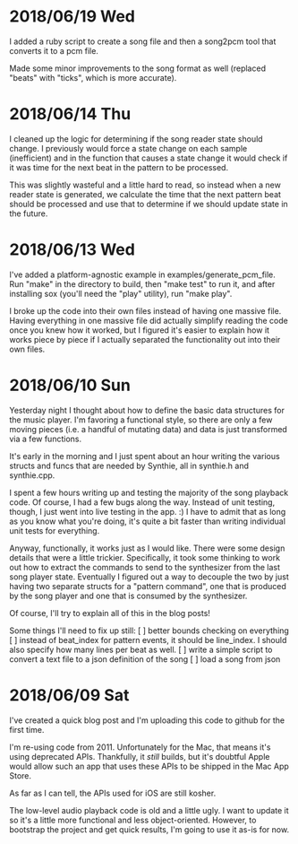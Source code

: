 
# 2018/06/19 Wed

I added a ruby script to create a song file and then a song2pcm tool that converts it to a pcm
file. 

Made some minor improvements to the song format as well (replaced "beats" with "ticks", which
is more accurate).

# 2018/06/14 Thu

I cleaned up the logic for determining if the song reader state should change. I previously would
force a state change on each sample (inefficient) and in the function that causes a state change
it would check if it was time for the next beat in the pattern to be processed.

This was slightly wasteful and a little hard to read, so instead when a new reader state is 
generated, we calculate the time that the next pattern beat should be processed and use that
to determine if we should update state in the future.

# 2018/06/13 Wed

I've added a platform-agnostic example in examples/generate_pcm_file. Run "make" in the
directory to build, then "make test" to run it, and after installing sox (you'll need
the "play" utility), run "make play".

I broke up the code into their own files instead of having one massive file. Having everything
in one massive file did actually simplify reading the code once you knew how it worked, but I
figured it's easier to explain how it works piece by piece if I actually separated the 
functionality out into their own files.

# 2018/06/10 Sun

Yesterday night I thought about how to define the basic data structures for the music player.
I'm favoring a functional style, so there are only a few moving pieces (i.e. a handful of
mutating data) and data is just transformed via a few functions.

It's early in the morning and I just spent about an hour writing the various structs
and funcs that are needed by Synthie, all in synthie.h and synthie.cpp.

I spent a few hours writing up and testing the majority of the song playback code. Of course,
I had a few bugs along the way. Instead of unit testing, though, I just went into live testing
in the app. :) I have to admit that as long as you know what you're doing, it's quite a bit 
faster than writing individual unit tests for everything.

Anyway, functionally, it works just as I would like. There were some design details that were
a little trickier. Specifically, it took some thinking to work out how to extract the commands
to send to the synthesizer from the last song player state. Eventually I figured out a way to
decouple the two by just having two separate structs for a "pattern command", one that is
produced by the song player and one that is consumed by the synthesizer.

Of course, I'll try to explain all of this in the blog posts!

Some things I'll need to fix up still:
[ ] better bounds checking on everything
[ ] instead of beat_index for pattern events, it should be line_index. I should also specify how many lines per beat as well.
[ ] write a simple script to convert a text file to a json definition of the song
[ ] load a song from json


# 2018/06/09 Sat

I've created a quick blog post and I'm uploading this code to github for the first time.

I'm re-using code from 2011. Unfortunately for the Mac, that means it's using deprecated
APIs. Thankfully, it *still* builds, but it's doubtful Apple would allow such an app that
uses these APIs to be shipped in the Mac App Store.

As far as I can tell, the APIs used for iOS are still kosher.

The low-level audio playback code is old and a little ugly. I want to update it so it's a
little more functional and less object-oriented. However, to bootstrap the project and get
quick results, I'm going to use it as-is for now.

